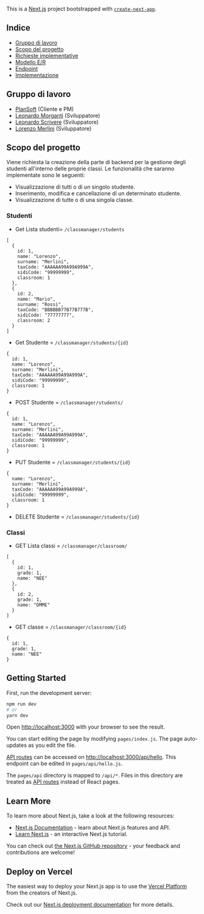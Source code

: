 This is a [Next.js](https://nextjs.org/) project bootstrapped with [`create-next-app`](https://github.com/vercel/next.js/tree/canary/packages/create-next-app).

## Indice
- [Gruppo di lavoro](#gruppo-di-lavoro)
- [Scopo del progetto](#scopo-del-progetto)
- [Richieste implementative](#richieste-implementative)
- [Modello E/R](#modello-entità-relazione)
- [Endpoint](#endpoint)
- [Implementazione](#implementazione)

## Gruppo di lavoro
- [PlanSoft](https://www.plansoft.it/) (Cliente e PM)
- [Leonardo Morganti](https://github.com/Leomorga) (Sviluppatore)
- [Leonardo Scrivere](https://github.com/scrivereleonardo) (Sviluppatore)
- [Lorenzo Merlini](https://github.com/LORYMAX4) (Sviluppatore)

## Scopo del progetto
Viene richiesta la creazione della parte di backend per la gestione degli studenti all'interno delle proprie classi. Le funzionalità che saranno implementate sono le seguenti:

- Visualizzazione di tutti o di un singolo studente.
- Inserimento, modifica e cancellazione di un determinato studente.
- Visualizzazione di tutte o di una singola classe.

### Studenti

- Get Lista studenti= `/classmanager/students`

```
[
  {
    id: 1,
    name: "Lorenzo",
    surname: "Merlini",
    taxCode: "AAAAAA99A99A999A",
    sidiCode: "99999999",
    classroom: 1
  },
  {
    id: 2,
    name: "Mario",
    surname: "Rossi",
    taxCode: "BBBBBB77B77B777B",
    sidiCode: "77777777",
    classroom: 2
  }
]
```

- Get Studente = `/classmanager/students/{id}`

```
{
  id: 1,
  name: "Lorenzo",
  surname: "Merlini",
  taxCode: "AAAAAA99A99A999A",
  sidiCode: "99999999",
  classroom: 1
}
```

- POST Studente = `/classmanager/students/`

```
{
  id: 1,
  name: "Lorenzo",
  surname: "Merlini",
  taxCode: "AAAAAA99A99A999A",
  sidiCode: "99999999",
  classroom: 1
}
```

- PUT Studente = `/classmanager/students/{id}`

```
{
  name: "Lorenzo",
  surname: "Merlini",
  taxCode: "AAAAAA99A99A999A",
  sidiCode: "99999999",
  classroom: 1
}
```
- DELETE Studente = `/classmanager/students/{id}`

### Classi
- GET Lista classi = `/classmanager/classroom/`
```
[
  {
    id: 1,
    grade: 1,
    name: "NEE"
  },
  {
    id: 2,
    grade: 1,
    name: "DMME"
  }
]
```
- GET classe = `/classmanager/classroom/{id}`
```
{
  id: 1,
  grade: 1,
  name: "NEE"
}
```

## Getting Started

First, run the development server:

```bash
npm run dev
# or
yarn dev
```

Open [http://localhost:3000](http://localhost:3000) with your browser to see the result.

You can start editing the page by modifying `pages/index.js`. The page auto-updates as you edit the file.

[API routes](https://nextjs.org/docs/api-routes/introduction) can be accessed on [http://localhost:3000/api/hello](http://localhost:3000/api/hello). This endpoint can be edited in `pages/api/hello.js`.

The `pages/api` directory is mapped to `/api/*`. Files in this directory are treated as [API routes](https://nextjs.org/docs/api-routes/introduction) instead of React pages.

## Learn More

To learn more about Next.js, take a look at the following resources:

- [Next.js Documentation](https://nextjs.org/docs) - learn about Next.js features and API.
- [Learn Next.js](https://nextjs.org/learn) - an interactive Next.js tutorial.

You can check out [the Next.js GitHub repository](https://github.com/vercel/next.js/) - your feedback and contributions are welcome!

## Deploy on Vercel

The easiest way to deploy your Next.js app is to use the [Vercel Platform](https://vercel.com/new?utm_medium=default-template&filter=next.js&utm_source=create-next-app&utm_campaign=create-next-app-readme) from the creators of Next.js.

Check out our [Next.js deployment documentation](https://nextjs.org/docs/deployment) for more details.

